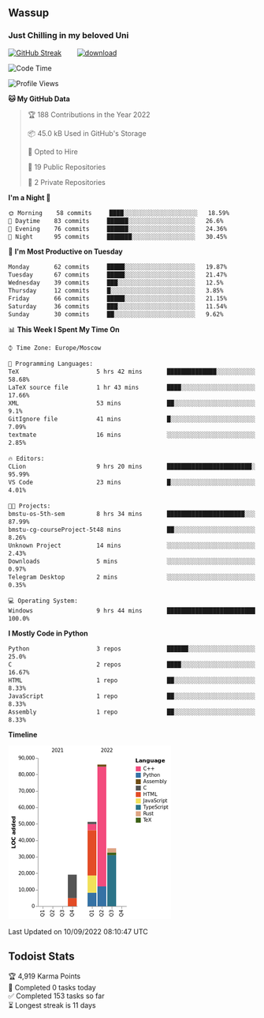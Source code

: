 ## Wassup 
### Just Chilling in my beloved Uni 

<!--
-->

[![GitHub Streak](http://github-readme-streak-stats.herokuapp.com?user=archeoss&theme=shades-of-purple&hide_border=true&date_format=j%20M%5B%20Y%5D)](https://git.io/streak-stats)&nbsp;&nbsp;&nbsp;&nbsp;&nbsp;&nbsp;&nbsp;&nbsp;[![download](https://user-images.githubusercontent.com/68448737/147796309-d8b65b1d-4dde-40d9-b03a-2b42aaa6cd43.jpeg)
](http://bmstu.ru/)

<!--START_SECTION:waka-->
![Code Time](http://img.shields.io/badge/Code%20Time-523%20hrs%2058%20mins-blue)

![Profile Views](http://img.shields.io/badge/Profile%20Views-1-blue)

**🐱 My GitHub Data** 

> 🏆 188 Contributions in the Year 2022
 > 
> 📦 45.0 kB Used in GitHub's Storage 
 > 
> 💼 Opted to Hire
 > 
> 📜 19 Public Repositories 
 > 
> 🔑 2 Private Repositories  
 > 
**I'm a Night 🦉** 

```text
🌞 Morning    58 commits     ████░░░░░░░░░░░░░░░░░░░░░   18.59% 
🌆 Daytime    83 commits     ██████░░░░░░░░░░░░░░░░░░░   26.6% 
🌃 Evening    76 commits     ██████░░░░░░░░░░░░░░░░░░░   24.36% 
🌙 Night      95 commits     ███████░░░░░░░░░░░░░░░░░░   30.45%

```
📅 **I'm Most Productive on Tuesday** 

```text
Monday       62 commits     █████░░░░░░░░░░░░░░░░░░░░   19.87% 
Tuesday      67 commits     █████░░░░░░░░░░░░░░░░░░░░   21.47% 
Wednesday    39 commits     ███░░░░░░░░░░░░░░░░░░░░░░   12.5% 
Thursday     12 commits     █░░░░░░░░░░░░░░░░░░░░░░░░   3.85% 
Friday       66 commits     █████░░░░░░░░░░░░░░░░░░░░   21.15% 
Saturday     36 commits     ███░░░░░░░░░░░░░░░░░░░░░░   11.54% 
Sunday       30 commits     ██░░░░░░░░░░░░░░░░░░░░░░░   9.62%

```


📊 **This Week I Spent My Time On** 

```text
⌚︎ Time Zone: Europe/Moscow

💬 Programming Languages: 
TeX                      5 hrs 42 mins       ██████████████░░░░░░░░░░░   58.68% 
LaTeX source file        1 hr 43 mins        ████░░░░░░░░░░░░░░░░░░░░░   17.66% 
XML                      53 mins             ██░░░░░░░░░░░░░░░░░░░░░░░   9.1% 
GitIgnore file           41 mins             █░░░░░░░░░░░░░░░░░░░░░░░░   7.09% 
textmate                 16 mins             ░░░░░░░░░░░░░░░░░░░░░░░░░   2.85%

🔥 Editors: 
CLion                    9 hrs 20 mins       ████████████████████████░   95.99% 
VS Code                  23 mins             █░░░░░░░░░░░░░░░░░░░░░░░░   4.01%

🐱‍💻 Projects: 
bmstu-os-5th-sem         8 hrs 34 mins       ██████████████████████░░░   87.99% 
bmstu-cg-courseProject-5t48 mins             ██░░░░░░░░░░░░░░░░░░░░░░░   8.26% 
Unknown Project          14 mins             ░░░░░░░░░░░░░░░░░░░░░░░░░   2.43% 
Downloads                5 mins              ░░░░░░░░░░░░░░░░░░░░░░░░░   0.97% 
Telegram Desktop         2 mins              ░░░░░░░░░░░░░░░░░░░░░░░░░   0.35%

💻 Operating System: 
Windows                  9 hrs 44 mins       █████████████████████████   100.0%

```

**I Mostly Code in Python** 

```text
Python                   3 repos             ██████░░░░░░░░░░░░░░░░░░░   25.0% 
C                        2 repos             ████░░░░░░░░░░░░░░░░░░░░░   16.67% 
HTML                     1 repo              ██░░░░░░░░░░░░░░░░░░░░░░░   8.33% 
JavaScript               1 repo              ██░░░░░░░░░░░░░░░░░░░░░░░   8.33% 
Assembly                 1 repo              ██░░░░░░░░░░░░░░░░░░░░░░░   8.33%

```


**Timeline**

![Chart not found](https://raw.githubusercontent.com/archeoss/archeoss/master/charts/bar_graph.png) 


 Last Updated on 10/09/2022 08:10:47 UTC
<!--END_SECTION:waka-->

## Todoist Stats

<!-- TODO-IST:START -->
🏆  4,919 Karma Points           
🌸  Completed 0 tasks today           
✅  Completed 153 tasks so far           
⏳  Longest streak is 11 days
<!-- TODO-IST:END -->
